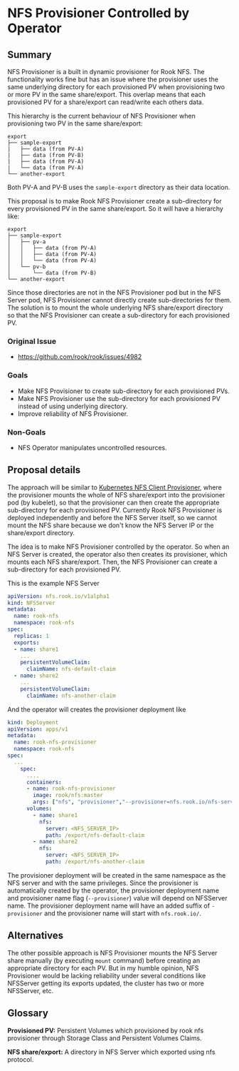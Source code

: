 # NFS Provisioner Controlled by Operator

## Summary

NFS Provisioner is a built in dynamic provisioner for Rook NFS. The functionality works fine but has an issue where the provisioner uses the same underlying directory for each provisioned PV when provisioning two or more PV in the same share/export. This overlap means that each provisioned PV for a share/export can read/write each others data.

This hierarchy is the current behaviour of NFS Provisioner when provisioning two PV in the same share/export:

```console
export
├── sample-export
|   ├── data (from PV-A)
|   ├── data (from PV-B)
|   ├── data (from PV-A)
|   └── data (from PV-A)
└── another-export
```

Both PV-A and PV-B uses the `sample-export` directory as their data location.

This proposal is to make Rook NFS Provisioner create a sub-directory for every provisioned PV in the same share/export. So it will have a hierarchy like:

```console
export
├── sample-export
│   ├── pv-a
│   │   ├── data (from PV-A)
│   │   ├── data (from PV-A)
│   │   └── data (from PV-A)
│   └── pv-b
│       └── data (from PV-B)
└── another-export
```

Since those directories are not in the NFS Provisioner pod but in the NFS Server pod, NFS Provisioner cannot directly create sub-directories for them. The solution is to mount the whole underlying NFS share/export directory so that the NFS Provisioner can create a sub-directory for each provisioned PV.

### Original Issue

- https://github.com/rook/rook/issues/4982

### Goals

- Make NFS Provisioner to create sub-directory for each provisioned PVs.
- Make NFS Provisioner use the sub-directory for each provisioned PV instead of using underlying directory.
- Improve reliability of NFS Provisioner.

### Non-Goals

- NFS Operator manipulates uncontrolled resources.

## Proposal details

The approach will be similar to [Kubernetes NFS Client Provisioner](https://github.com/kubernetes-incubator/external-storage/tree/master/nfs-client), where the provisioner mounts the whole of NFS share/export into the provisioner pod (by kubelet), so that the provisioner can then create the appropriate sub-directory for each provisioned PV. Currently Rook NFS Provisioner is deployed independently and before the NFS Server itself, so we cannot mount the NFS share because we don't know the NFS Server IP or the share/export directory. 

The idea is to make NFS Provisioner controlled by the operator. So when an NFS Server is created, the operator also then creates its provisioner, which mounts each NFS share/export. Then, the NFS Provisioner can create a sub-directory for each provisioned PV.

This is the example NFS Server

```yaml
apiVersion: nfs.rook.io/v1alpha1
kind: NFSServer
metadata:
  name: rook-nfs
  namespace: rook-nfs
spec:
  replicas: 1
  exports:
  - name: share1
    ...
    persistentVolumeClaim:
      claimName: nfs-default-claim
  - name: share2
    ...
    persistentVolumeClaim:
      claimName: nfs-another-claim
```

And the operator will creates the provisioner deployment like

```yaml
kind: Deployment
apiVersion: apps/v1
metadata:
  name: rook-nfs-provisioner
  namespace: rook-nfs
spec:
  ...
    spec:
      ....
      containers:
      - name: rook-nfs-provisioner
        image: rook/nfs:master
        args: ["nfs", "provisioner","--provisioner=nfs.rook.io/nfs-server-provisioner"]
      volumes:
        - name: share1
          nfs:
            server: <NFS_SERVER_IP>
            path: /export/nfs-default-claim
        - name: share2
          nfs:
            server: <NFS_SERVER_IP>
            path: /export/nfs-another-claim
```

The provisioner deployment will be created in the same namespace as the NFS server and with the same privileges. Since the provisioner is automatically created by the operator, the provisioner deployment name and provisioner name flag (`--provisioner`) value will depend on NFSServer name. The provisioner deployment name will have an added suffix of `-provisioner` and the provisioner name will start with `nfs.rook.io/`.

## Alternatives

The other possible approach is NFS Provisioner mounts the NFS Server share manually (by executing `mount` command) before creating an appropriate directory for each PV. But in my humble opinion, NFS Provisioner would be lacking reliability under several conditions like NFSServer getting its exports updated, the cluster has two or more NFSServer, etc.

## Glossary

**Provisioned PV:** Persistent Volumes which provisioned by rook nfs provisioner through Storage Class and Persistent Volumes Claims.

**NFS share/export:** A directory in NFS Server which exported using nfs protocol.